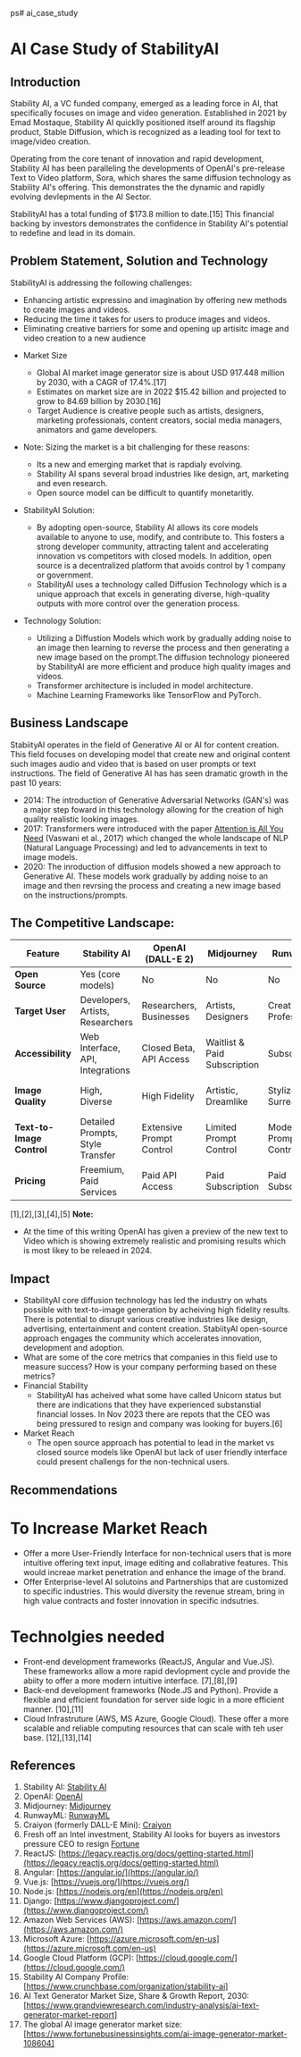 ps# ai_case_study
# AI Case Study of StabilityAI 

## Introduction
Stability AI, a VC funded company, emerged as a leading force in AI, that specifically focuses on image and video generation. Established in 2021 by Emad Mostaque, Stability AI quicklly positioned itself around its flagship product, Stable Diffusion, which is recognized as a leading tool for text to image/video creation. 

Operating from the core tenant of innovation and rapid development, Stability AI has been paralleling the developments of OpenAI's pre-release Text to Video platform, Sora, which shares the same diffusion technology as Stability AI's offering. This demonstrates the the dynamic and rapidly evolving devlepments in the AI Sector. 

StabilityAI has a total funding of $173.8 million to date.[15] This financial backing by investors demonstrates the confidence in Stability AI's potential to redefine and lead in its domain.

## Problem Statement, Solution and Technology
StabilityAI is addressing the following challenges:
- Enhancing artistic expressino and imagination by offering new methods to create images and videos.
- Reducing the time it takes for users to produce images and videos.
- Eliminating creative barriers for some and opening up artisitc image and video creation to a new audience
* Market Size
    - Global AI market image generator size is about USD 917.448 million by 2030, with a CAGR of 17.4%.[17]
    - Estimates on market size are in 2022 $15.42 billion and projected to grow to 84.69 billion by 2030.[16]
    - Target Audience is creative people such as artists, designers, marketing professionals, content creators, social media managers, animators and game developers. 
* Note: Sizing the market is a bit challenging for these reasons:
    - Its a new and emerging market that is rapdialy evolving. 
    - Stability AI spans several broad industries like design, art, marketing and even research. 
    - Open source model can be difficult to quantify monetaritly. 
* StabilityAI Solution:
    - By adopting open-source, Stability AI allows its core models available to anyone to use, modify, and contribute to. This fosters a strong developer community, attracting talent and accelerating innovation vs competitors with closed models. In addition, open source is a decentralized platform that avoids control by 1 company or government. 
    - StabilityAI uses a technology called Diffusion Technology which is a unique approach that excels in generating diverse, high-quality outputs with more control over the generation process. 

* Technology Solution:
    - Utilizing a Diffustion Models which work by gradually adding noise to an image then learning to reverse the process and then generating a new image based on the prompt.The diffusion technology pioneered by StabilityAI are more efficient and produce high quality images and videos. 
    - Transformer architecture is included in model architecture.
    - Machine Learning Frameworks like TensorFlow and PyTorch.

## Business Landscape
StabiityAI operates in the field of Generative AI or AI for content creation. This field focuses on developing model that create new and original content such images audio and video that is based on user prompts or text instructions. 
The field of Generative AI has has seen dramatic growth in the past 10 years:
* 2014: The introduction of Generative Adversarial Networks (GAN's) was a major step foward in this technology allowing for the creation of high quality realistic looking images. 
* 2017: Transformers were introduced with the paper [Attention is All You Need](https://arxiv.org/pdf/1706.03762.pdf) (Vaswani et al., 2017) which changed the whole landscape of NLP (Natural Language Processing) and led to advancements in text to image models. 
* 2020: The inroduction of diffusion models showed a new approach to Generative AI. These models work gradually by adding noise to an image and then revrsing the process and creating a new image based on the instructions/prompts. 

## The Competitive Landscape:
**Feature** | **Stability AI** | **OpenAI (DALL-E 2)** | **Midjourney** | **RunwayML** | **Craiyon** |
------- | -------- | -------- | -------- | -------- | -------- |
**Open Source** | Yes (core models) | No | No | No | No |
**Target User** | Developers, Artists, Researchers | Researchers, Businesses | Artists, Designers | Creative Professionals | General Users |
**Accessibility** | Web Interface, API, Integrations | Closed Beta, API Access | Waitlist & Paid Subscription | Subscription | Free Web Interface |
**Image Quality** | High, Diverse | High Fidelity| Artistic, Dreamlike | Stylized, Surreal | Varies, Meme-like |
**Text-to-Image Control** | Detailed Prompts, Style Transfer | Extensive Prompt Control | Limited Prompt Control | Moderate Prompt Control | Simple Prompts |
**Pricing** | Freemium, Paid Services | Paid API Access | Paid Subscription | Paid Subscription | Free & Pro Versions |
[1],[2],[3],[4],[5]
**Note:**
* At the time of this writing OpenAI has given a preview of the new text to Video which is showing extremely realistic and promising results which is most likey to be releaed in 2024.

## Impact
* StabilityAI core diffusion technology has led the industry on whats possible with text-to-image generation by acheiving high fidelity results. There is potential to disrupt various creative industries like design, advertising, entertainment and content creation. StabiityAI open-source approach engages the community which accelerates innovation, development and adoption. 
* What are some of the core metrics that companies in this field use to measure success? How is your company performing based on these metrics?
* Financial Stability
    - StabilityAI has acheived what some have called Unicorn status but there are indications that they have experienced substanstial financial losses. In Nov 2023 there are repots that the CEO was being pressured to resign and company was looking for buyers.[6]
* Market Reach 
    - The open source approach has potential to lead in the market vs closed source models like OpenAI but lack of user friendly interface could present challengs for the non-technical users. 

## Recommendations
# To Increase Market Reach
 -  Offer a more User-Friendly Interface for non-technical users that is more intuitive offering text input, image editing and collabrative features. This would increae market penetration and enhance the image of the brand. 
 - Offer Enterprise-level AI solutoins and Partnerships that are customized to specific industries. This would diversity the revenue stream, bring in high value contracts and foster innovation in specific indsutries. 
# Technolgies needed
  - Front-end development frameworks (ReactJS, Angular and Vue.JS). These frameworks allow a more rapid devlopment cycle and provide the abiity to offer a more modern intuitive interface. [7],[8],[9]
  - Back-end development frameworks (Node.JS and Python). Provide a flexible and efficient foundation for server side logic in a more efficient manner. [10],[11]
  - Cloud Infrastruture (AWS, MS Azure, Google Cloud). These offer a more scalable and reliable computing resources that can scale with teh user base. [12],[13],[14]
## References
1. Stability AI: [Stability AI](https://stability.ai/)
2. OpenAI: [OpenAI](https://openai.com/)
3. Midjourney: [Midjourney](https://midjourney.com/)
4. RunwayML: [RunwayML](https://runwayml.com/)
5. Craiyon (formerly DALL-E Mini): [Craiyon](https://craiyon.com/)
6. Fresh off an Intel investment, Stability AI looks for buyers as investors pressure CEO to resign [Fortune](https://fortune.com/2023/11/29/stability-ai-sale-intel-ceo-resign/)
7.  ReactJS: [https://legacy.reactjs.org/docs/getting-started.html](https://legacy.reactjs.org/docs/getting-started.html)
8.  Angular: [https://angular.io/](https://angular.io/)
9.  Vue.js: [https://vuejs.org/](https://vuejs.org/)
10. Node.js: [https://nodejs.org/en](https://nodejs.org/en)
11. Django: [https://www.djangoproject.com/](https://www.djangoproject.com/)
12. Amazon Web Services (AWS): [https://aws.amazon.com/](https://aws.amazon.com/)
13. Microsoft Azure: [https://azure.microsoft.com/en-us](https://azure.microsoft.com/en-us)
14. Google Cloud Platform (GCP): [https://cloud.google.com/](https://cloud.google.com/)
15. Stability AI Company Profile: [https://www.crunchbase.com/organization/stability-ai]
16. AI Text Generator Market Size, Share & Growth Report, 2030:[https://www.grandviewresearch.com/industry-analysis/ai-text-generator-market-report]
17. The global AI image generator market size: [https://www.fortunebusinessinsights.com/ai-image-generator-market-108604]